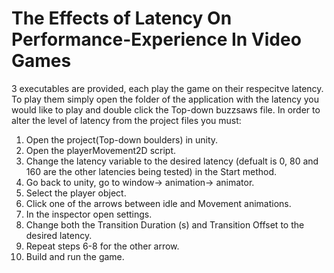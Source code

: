 # The Effects of Latency On Performance-Experience In Video Games

3 executables are provided, each play the game on their respecitve latency.
To play them simply open the folder of the application with the latency you would like to play and double click the Top-down buzzsaws file.
In order to alter the level of latency from the project files you must:
1. Open the project(Top-down boulders) in unity.
2. Open the playerMovement2D script.
3. Change the latency variable to the desired latency (defualt is 0, 80 and 160 are the other latencies being tested) in the Start method.
4. Go back to unity, go to window-> animation-> animator.
5. Select the player object.
6. Click one of the arrows between idle and Movement animations.
7. In the inspector open settings.
8. Change both the Transition Duration (s) and Transition Offset to the desired latency.
9. Repeat steps 6-8 for the other arrow. 
10. Build and run the game.
